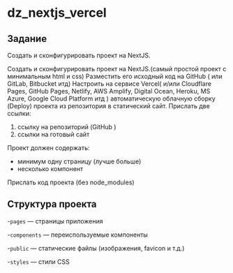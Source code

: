 # dz_nextjs_vercel

## Задание

Создать и сконфигурировать проект на NextJS.

Создать и сконфигурировать проект на NextJS.(самый простой проект с минимальным html и css)
Разместить его исходный код на GitHub ( или GitLab, Bitbucket итд)
Настроить на сервисе Vercel( и/или Cloudflare Pages, GitHub Pages, Netlify, AWS Amplify, Digital Ocean, Heroku, MS Azure, Google Cloud Platform итд )
автоматическую облачную сборку (Deploy) проекта из репозитория в статический сайт.
Прислать две ссылки:

1) ссылку на репозиторий (GitHub )
2) ссылки на готовый сайт

Проект должен содержать:

- минимум одну страницу (лучше больше)
- несколько компонент

Прислать код проекта (без node_modules)

## Структура проекта

-`pages` — страницы приложения

-`components` — переиспользуемые компоненты

-`public` — статические файлы (изображения, favicon и т.д.)

-`styles` — стили CSS
